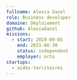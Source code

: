```yaml
---
fullname: Alexia Gazel
role: Business developer
domaine: Déploiement
github: AlexiaGazel
missions:
  - start: 2019-09-05
    end: 2021-06-30
    status: independent
    employer: octo
startups:
  - aides-territoires
---
```

